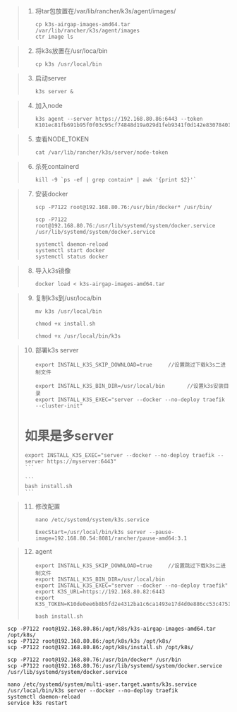 > 1. 将tar包放置在/var/lib/rancher/k3s/agent/images/
>
>    ```
>    cp k3s-airgap-images-amd64.tar /var/lib/rancher/k3s/agent/images
>    ctr image ls
>    ```

> 2. 将k3s放置在/usr/loca/bin
>
>    ```
>    cp k3s /usr/local/bin
>    ```

> 3. 启动server
>
>    ```
>    k3s server &
>    ```

> 4. 加入node
>
>    ```shell
>    k3s agent --server https://192.168.80.86:6443 --token K101ec81fb691b95f0f03c95cf74848d19a029d1feb9341f0d142e83078401fab19::server:5fe4e267681a562a2c711c4f1fc39794
>    ```

> 5. 查看NODE_TOKEN
>
>    ```
>    cat /var/lib/rancher/k3s/server/node-token
>    ```

> 6. 杀死containerd
>
>    ```
>    kill -9 `ps -ef | grep contain* | awk '{print $2}'`
>    ```

> 7. 安装docker
>
>    ```
>    scp -P7122 root@192.168.80.76:/usr/bin/docker* /usr/bin/
>    ```
>
>    ```
>    scp -P7122 root@192.168.80.76:/usr/lib/systemd/system/docker.service /usr/lib/systemd/system/docker.service
>    
>    systemctl daemon-reload
>    systemctl start docker
>    systemctl status docker
>    ```

> 8. 导入k3s镜像
>
>    ```
>    docker load < k3s-airgap-images-amd64.tar
>    ```

> 9. 复制k3s到/usr/loca/bin
>
>    ```
>    mv k3s /usr/local/bin
>    ```
>
>    ```
>    chmod +x install.sh
>    ```
>
>    ```
>    chmod +x /usr/local/bin/k3s
>    ```

> 10. 部署k3s server
>
>     ```
>     export INSTALL_K3S_SKIP_DOWNLOAD=true     //设置跳过下载k3s二进制文件
>     ```
>
>     ```
>     export INSTALL_K3S_BIN_DIR=/usr/local/bin       //设置k3s安装目录
>     export INSTALL_K3S_EXEC="server --docker --no-deploy traefik --cluster-init"
> # 如果是多server
>     export INSTALL_K3S_EXEC="server --docker --no-deploy traefik --server https://myserver:6443"
>     ```
>     
>     ```
>     bash install.sh
>     ```

> 11. 修改配置
>
>     ```
>     nano /etc/systemd/system/k3s.service
>     ```
>
>     ```
>     ExecStart=/usr/local/bin/k3s server --pause-image=192.168.80.54:8081/rancher/pause-amd64:3.1
>     ```

> 12. agent
>
>     ```
>     export INSTALL_K3S_SKIP_DOWNLOAD=true     //设置跳过下载k3s二进制文件
>     export INSTALL_K3S_BIN_DIR=/usr/local/bin
>     export INSTALL_K3S_EXEC="server --docker --no-deploy traefik"
>     export K3S_URL=https://192.168.80.82:6443
>     export K3S_TOKEN=K10de0ee6b8b5fd2e4312ba1c6ca1493e17d4d0e886cc53c4751c689dd04ef83f3a::server:b66e9a18219eade075b2414f26c910db
>     ```
>
>     ```
>     bash install.sh
>     ```



```
scp -P7122 root@192.168.80.86:/opt/k8s/k3s-airgap-images-amd64.tar /opt/k8s/
scp -P7122 root@192.168.80.86:/opt/k8s/k3s /opt/k8s/
scp -P7122 root@192.168.80.86:/opt/k8s/install.sh /opt/k8s/
```

```
scp -P7122 root@192.168.80.76:/usr/bin/docker* /usr/bin
scp -P7122 root@192.168.80.76:/usr/lib/systemd/system/docker.service /usr/lib/systemd/system/docker.service
```

```
nano /etc/systemd/system/multi-user.target.wants/k3s.service
/usr/local/bin/k3s server --docker --no-deploy traefik
systemctl daemon-reload
service k3s restart
```

```

```